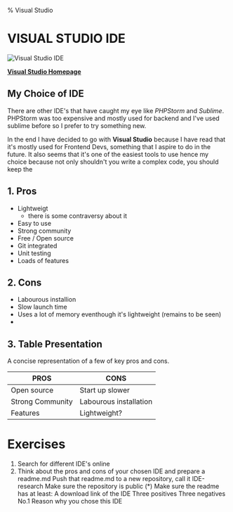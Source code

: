 % Visual Studio
# VISUAL STUDIO IDE

![Visual Studio IDE](https://visualstudio.microsoft.com/wp-content/uploads/2018/11/vsplogo.png)


[**Visual Studio Homepage**](https://visualstudio.microsoft.com/vs/ "Visual Studio Homepage")

## My Choice of IDE

There are other IDE's that have caught my eye like *PHPStorm* and *Sublime*. PHPStorm was too expensive and mostly used for backend and I've used sublime before so I prefer to try something new. 

In the end I have decided to go with **Visual Studio** because I have read that it's mostly used for Frontend Devs, something that I aspire to do in the future. It also seems that it's one of the easiest tools to use hence my choice because not only shouldn't you write a complex code, you should keep the 


## 1. Pros 

 * Lightweigt
   * there is some contraversy about it 
 * Easy to use 
 * Strong community 
 * Free / Open source
 * Git integrated 
 * Unit testing
 * Loads of features
 
## 2. Cons

 * Labourous installion
 * Slow launch time
 * Uses a lot of memory eventhough it's lightweight (remains to be seen)
 * 

## 3. Table Presentation

A concise representation of a few of key pros and cons.

**PROS** | 	**CONS**
---|---
Open source |	Start up slower
Strong Community	| Labourous installation
Features	| Lightweight?




# Exercises
1. Search for different IDE's online
2. Think about the pros and cons of your chosen IDE and prepare a readme.md
Push that readme.md to a new repository, call it IDE-research
Make sure the repository is public (*)
Make sure the readme has at least:
A download link of the IDE
Three positives
Three negatives
No.1 Reason why you chose this IDE
